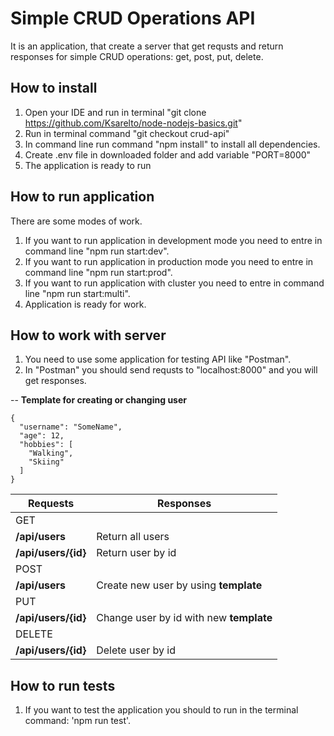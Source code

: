 # Simple CRUD Operations API

It is an application, that create a server that get requsts and return responses for simple CRUD operations: get, post, put, delete.

## How to install

1. Open your IDE and run in terminal "git clone https://github.com/Ksarelto/node-nodejs-basics.git"
2. Run in terminal command "git checkout crud-api"
3. In command line run command "npm install" to install all dependencies.
4. Create .env file in downloaded folder and add variable "PORT=8000"
5. The application is ready to run

## How to run application

There are some modes of work.

1. If you want to run application in development mode you need to entre in command line "npm run start:dev".
2. If you want to run application in production mode you need to entre in command line "npm run start:prod".
3. If you want to run application with cluster you need to entre in command line "npm run start:multi".
4. Application is ready for work.

## How to work with server

1. You need to use some application for testing API like "Postman".
2. In "Postman" you should send requsts to "localhost:8000" and you will get responses.

-- **Template for creating or changing user**

```
{
  "username": "SomeName",
  "age": 12,
  "hobbies": [
    "Walking",
    "Skiing"
  ]
}
```

| Requests            | Responses                               |
| ------------------- | --------------------------------------- |
| GET                 |                                         |
| **/api/users**      | Return all users                        |
| **/api/users/{id}** | Return user by id                       |
| POST                |                                         |
| **/api/users**      | Create new user by using **template**   |
| PUT                 |                                         |
| **/api/users/{id}** | Change user by id with new **template** |
| DELETE              |                                         |
| **/api/users/{id}** | Delete user by id                       |

## How to run tests

1. If you want to test the application you should to run in the terminal command: 'npm run test'.
